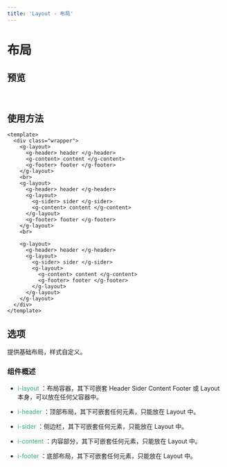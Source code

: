 ```yaml
---
title: 'Layout - 布局'
---
```

# 布局
## 预览
&nbsp;
<ClientOnly>
<layout-demo></layout-demo>
</ClientOnly>
## 使用方法
```vue
<template>
  <div class="wrapper">
    <g-layout>
      <g-header> header </g-header>
      <g-content> content </g-content>
      <g-footer> footer </g-footer>
    </g-layout>
    <br>
    <g-layout>
      <g-header> header </g-header>
      <g-layout>
        <g-sider> sider </g-sider>
        <g-content> content </g-content>
      </g-layout>
      <g-footer> footer </g-footer>
    </g-layout>
    <br>

    <g-layout>
      <g-header> header </g-header>
      <g-layout>
        <g-sider> sider </g-sider>
        <g-layout>
          <g-content> content </g-content>
          <g-footer> footer </g-footer>
        </g-layout>
      </g-layout>
    </g-layout>
  </div>
</template>
```

## 选项
提供基础布局，样式自定义。
### 组件概述
- <span style='color:#3eaf7c;background-color:#F8F8F8'> i-layout </span>：布局容器，其下可嵌套 Header Sider Content Footer 或 Layout 本身，可以放在任何父容器中。

- <span style='color:#3eaf7c;background-color:#F8F8F8'> i-header </span>：顶部布局，其下可嵌套任何元素，只能放在 Layout 中。

- <span style='color:#3eaf7c;background-color:#F8F8F8'> i-sider </span>：侧边栏，其下可嵌套任何元素，只能放在 Layout 中。

- <span style='color:#3eaf7c;background-color:#F8F8F8'> i-content </span>：内容部分，其下可嵌套任何元素，只能放在 Layout 中。

- <span style='color:#3eaf7c;background-color:#F8F8F8'> i-footer </span>：底部布局，其下可嵌套任何元素，只能放在 Layout 中。

